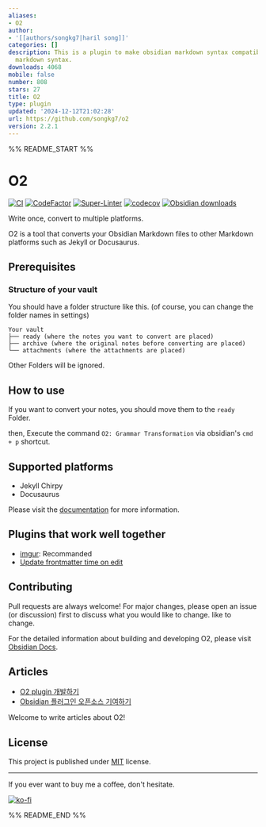 ```yaml
---
aliases:
- O2
author:
- '[[authors/songkg7|haril song]]'
categories: []
description: This is a plugin to make obsidian markdown syntax compatible with other
  markdown syntax.
downloads: 4068
mobile: false
number: 808
stars: 27
title: O2
type: plugin
updated: '2024-12-12T21:02:28'
url: https://github.com/songkg7/o2
version: 2.2.1
---
```


%% README_START %%

# O2

[![CI](https://github.com/songkg7/o2/actions/workflows/ci.yml/badge.svg)](https://github.com/songkg7/o2/actions/workflows/node.js.yml)
[![CodeFactor](https://www.codefactor.io/repository/github/songkg7/o2/badge)](https://www.codefactor.io/repository/github/songkg7/o2)
[![Super-Linter](https://github.com/songkg7/o2/actions/workflows/linter.yml/badge.svg)](https://github.com/marketplace/actions/super-linter)
[![codecov](https://codecov.io/gh/songkg7/o2/branch/main/graph/badge.svg?token=AYQGNW0SWR)](https://codecov.io/gh/songkg7/o2)
[![Obsidian downloads](https://img.shields.io/badge/dynamic/json?logo=Obsidian&color=%238b6cef&label=downloads&query=o2.downloads&url=https://raw.githubusercontent.com/obsidianmd/obsidian-releases/master/community-plugin-stats.json)][community-plugin]

[community-plugin]: https://obsidian.md/plugins?id=o2

Write once, convert to multiple platforms.

O2 is a tool that converts your Obsidian Markdown files to other Markdown platforms such as Jekyll or Docusaurus.

## Prerequisites

### Structure of your vault

You should have a folder structure like this. (of course, you can change the folder names in settings)

```text
Your vault
├── ready (where the notes you want to convert are placed)
├── archive (where the original notes before converting are placed)
└── attachments (where the attachments are placed)
```

Other Folders will be ignored.

## How to use

If you want to convert your notes, you should move them to the `ready` Folder.

then, Execute the command `O2: Grammar Transformation` via obsidian's `cmd + p` shortcut.

## Supported platforms

- Jekyll Chirpy
- Docusaurus

Please visit the [documentation](https://haril.dev/en/docs/category/o2) for more information.

## Plugins that work well together

- [imgur](https://github.com/gavvvr/obsidian-imgur-plugin): Recommanded
- [Update frontmatter time on edit](https://github.com/beaussan/update-time-on-edit-obsidian)

## Contributing

Pull requests are always welcome! For major changes, please open an issue (or discussion) first to discuss what you would like to change.
like to
change.

For the detailed information about building and developing O2,
please visit [Obsidian Docs](https://docs.obsidian.md/Plugins/Getting+started/Build+a+plugin).

## Articles

- [O2 plugin 개발하기](https://haril.dev/blog/2023/02/22/develop-obsidian-plugin)
- [Obsidian 플러그인 오픈소스 기여하기](https://l2hyunn.github.io/posts/Obsidian-%ED%94%8C%EB%9F%AC%EA%B7%B8%EC%9D%B8-%EC%98%A4%ED%94%88%EC%86%8C%EC%8A%A4-%EA%B8%B0%EC%97%AC%ED%95%98%EA%B8%B0/)

Welcome to write articles about O2!

## License

This project is published under [MIT](https://choosealicense.com/licenses/mit/) license.

---

If you ever want to buy me a coffee, don't hesitate.

[![ko-fi](https://ko-fi.com/img/githubbutton_sm.svg)](https://ko-fi.com/V7V8KX38Q)


%% README_END %%